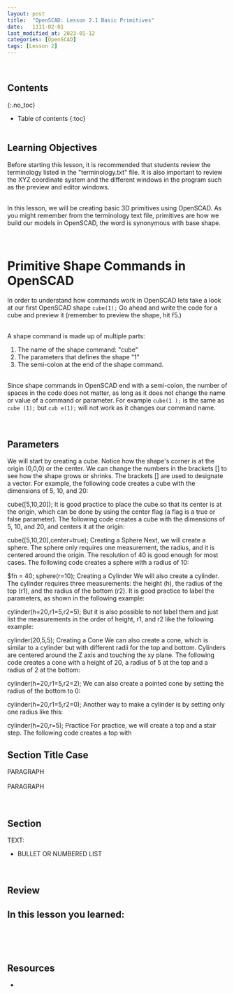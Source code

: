 ```yaml
---
layout: post
title:  "OpenSCAD: Lesson 2.1 Basic Primitives"
date:   1111-02-01
last_modified_at: 2023-01-12
categories: [OpenSCAD]
tags: [Lesson 2]
---
```

<br>

## Contents
{:.no_toc}
* Table of contents
{:toc}
<br><br>

## Learning Objectives
Before starting this lesson, it is recommended that students review the terminology listed in the "terminology.txt" file. It is also important to review the XYZ coordinate system and the different windows in the program such as the preview and editor windows.
<br><br>

In this lesson, we will be creating basic 3D primitives using OpenSCAD. As you might remember from the terminology text file, primitives are how we build our models in OpenSCAD, the word is synonymous with base shape. 
<br><br><br>

# Primitive Shape Commands in OpenSCAD
In order to understand how commands work in OpenSCAD lets take a look at our first OpenSCAD shape `cube(1);` Go ahead and write the code for a cube and preview it (remember to preview the shape, hit f5.)
<br><br>

A shape command is made up of multiple parts: 
<br>
1. The name of the shape command: "cube"
2. The parameters that defines the shape "1" 
3. The semi-colon at the end of the shape command. 
<br><br>

Since shape commands in OpenSCAD end with a semi-colon, the number of spaces in the code does not matter, as long as it does not change the name or value of a command or parameter. For example `cube(1 );` is the same as `cube (1);` but `cub e(1);` will not work as it changes our command name. 
<br><br><br>

## Parameters 
We will start by creating a cube. Notice how the shape's corner is at the origin (0,0,0) or the center. We can change the numbers in the brackets [] to see how the shape grows or shrinks. The brackets [] are used to designate a vector. For example, the following code creates a cube with the dimensions of 5, 10, and 20:


cube([5,10,20]);
It is good practice to place the cube so that its center is at the origin, which can be done by using the center flag (a flag is a true or false parameter). The following code creates a cube with the dimensions of 5, 10, and 20, and centers it at the origin:


cube([5,10,20],center=true);
Creating a Sphere
Next, we will create a sphere. The sphere only requires one measurement, the radius, and it is centered around the origin. The resolution of 40 is good enough for most cases. The following code creates a sphere with a radius of 10:


$fn = 40;
sphere(r=10); 
Creating a Cylinder
We will also create a cylinder. The cylinder requires three measurements: the height (h), the radius of the top (r1), and the radius of the bottom (r2). It is good practice to label the parameters, as shown in the following example:


cylinder(h=20,r1=5,r2=5); 
But it is also possible to not label them and just list the measurements in the order of height, r1, and r2 like the following example:


cylinder(20,5,5); 
Creating a Cone
We can also create a cone, which is similar to a cylinder but with different radii for the top and bottom. Cylinders are centered around the Z axis and touching the xy plane. The following code creates a cone with a height of 20, a radius of 5 at the top and a radius of 2 at the bottom:


cylinder(h=20,r1=5,r2=2); 
We can also create a pointed cone by setting the radius of the bottom to 0:


cylinder(h=20,r1=5,r2=0); 
Another way to make a cylinder is by setting only one radius like this:


cylinder(h=20,r=5); 
Practice
For practice, we will create a top and a stair step. The following code creates a top with
## Section Title Case 
PARAGRAPH
<br><br>
PARAGRAPH
<br><br><br>

## Section
TEXT:
- BULLET OR NUMBERED LIST
<br><br><br>


## Review
In this lesson you learned:
- 
<br><br><br>

## Resources
- []()
<br><br><br>